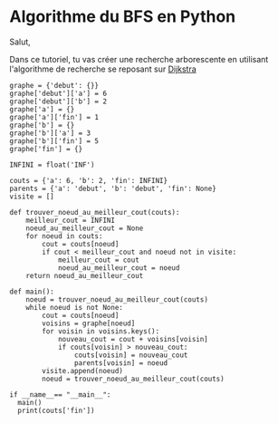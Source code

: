 # Algorithme du BFS en Python

Salut, 

Dans ce tutoriel, tu vas créer une recherche arborescente en utilisant l'algorithme de recherche se reposant sur [Dijkstra](https://fr.wikipedia.org/wiki/Algorithme_de_Dijkstra)

```
graphe = {'debut': {}}
graphe['debut']['a'] = 6
graphe['debut']['b'] = 2
graphe['a'] = {}
graphe['a']['fin'] = 1
graphe['b'] = {}
graphe['b']['a'] = 3
graphe['b']['fin'] = 5
graphe['fin'] = {}

INFINI = float('INF')

couts = {'a': 6, 'b': 2, 'fin': INFINI}
parents = {'a': 'debut', 'b': 'debut', 'fin': None}
visite = []

def trouver_noeud_au_meilleur_cout(couts):
    meilleur_cout = INFINI
    noeud_au_meilleur_cout = None
    for noeud in couts:
        cout = couts[noeud]
        if cout < meilleur_cout and noeud not in visite:
            meilleur_cout = cout
            noeud_au_meilleur_cout = noeud
    return noeud_au_meilleur_cout

def main():
    noeud = trouver_noeud_au_meilleur_cout(couts)
    while noeud is not None:
        cout = couts[noeud]
        voisins = graphe[noeud]
        for voisin in voisins.keys():
            nouveau_cout = cout + voisins[voisin]
            if couts[voisin] > nouveau_cout:
                couts[voisin] = nouveau_cout
                parents[voisin] = noeud
        visite.append(noeud)
        noeud = trouver_noeud_au_meilleur_cout(couts)

if __name__== "__main__":
  main()
  print(couts['fin']) 
```
